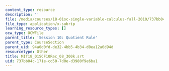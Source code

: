 ```yaml
---
content_type: resource
description: ''
file: /media/courses/18-01sc-single-variable-calculus-fall-2010/737bb04c171ecd507d0ed3980f9e6ba1_MIT18_01SCF10Rec_08_300k.srt
file_type: application/x-subrip
learning_resource_types: []
ocw_type: OCWFile
parent_title: 'Session 10: Quotient Rule'
parent_type: CourseSection
parent_uid: 94a0d0fd-de32-4bb5-4b34-d0ea12a6d94d
resourcetype: Other
title: MIT18_01SCF10Rec_08_300k.srt
uid: 737bb04c-171e-cd50-7d0e-d3980f9e6ba1
---
```

